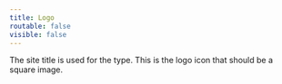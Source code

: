 ```yaml
---
title: Logo
routable: false
visible: false
---
```


The site title is used for the type.
This is the logo icon that should be a square image.
